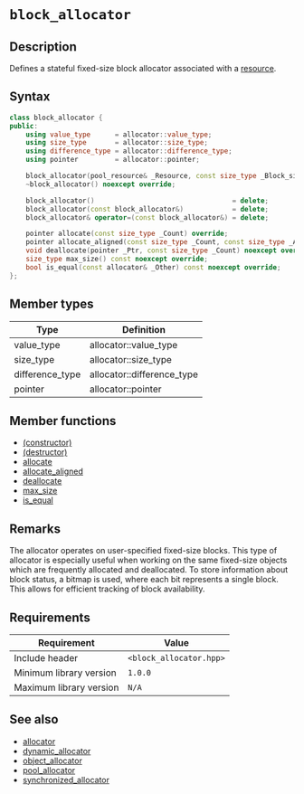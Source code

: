 # `block_allocator`

## Description

Defines a stateful fixed-size block allocator associated with a [resource](../pool_resource/pool_resource.md).

## Syntax

```cpp
class block_allocator {
public:
    using value_type      = allocator::value_type;
    using size_type       = allocator::size_type;
    using difference_type = allocator::difference_type;
    using pointer         = allocator::pointer;

    block_allocator(pool_resource& _Resource, const size_type _Block_size);
    ~block_allocator() noexcept override;

    block_allocator()                                  = delete;
    block_allocator(const block_allocator&)            = delete;
    block_allocator& operator=(const block_allocator&) = delete;

    pointer allocate(const size_type _Count) override;
    pointer allocate_aligned(const size_type _Count, const size_type _Align) override;
    void deallocate(pointer _Ptr, const size_type _Count) noexcept override;
    size_type max_size() const noexcept override;
    bool is_equal(const allocator& _Other) const noexcept override;
};
```

## Member types

| Type            | Definition                 |
|-----------------|----------------------------|
| value_type      | allocator::value_type      |
| size_type       | allocator::size_type       |
| difference_type | allocator::difference_type |
| pointer         | allocator::pointer         |

## Member functions

- [(constructor)](block_allocator-ctor.md)
- [(destructor)](block_allocator-dtor.md)
- [allocate](block_allocator-allocate.md)
- [allocate_aligned](block_allocator-allocate_aligned.md)
- [deallocate](block_allocator-deallocate.md)
- [max_size](block_allocator-max_size.md)
- [is_equal](block_allocator-is_equal.md)

## Remarks

The allocator operates on user-specified fixed-size blocks. This type of allocator is especially useful when working on the same 
fixed-size objects which are frequently allocated and deallocated. To store information about block status, a bitmap is used, where 
each bit represents a single block. This allows for efficient tracking of block availability.

## Requirements

| Requirement             | Value                   |
|-------------------------|-------------------------|
| Include header          | `<block_allocator.hpp>` |
| Minimum library version | `1.0.0`                 |
| Maximum library version | `N/A`                   |

## See also

- [allocator](../allocator/allocator.md)
- [dynamic_allocator](../dynamic_allocator/dynamic_allocator.md)
- [object_allocator](../object_allocator/object_allocator.md)
- [pool_allocator](../pool_allocator/pool_allocator.md)
- [synchronized_allocator](../synchronized_allocator/synchronized_allocator.md)